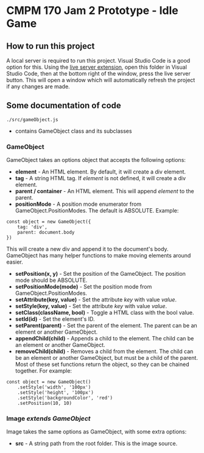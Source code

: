 # CMPM 170 Jam 2 Prototype - Idle Game

## How to run this project
A local server is required to run this project. Visual Studio Code is a good option for this.
Using the [live server extension](https://marketplace.visualstudio.com/items?itemName=ritwickdey.LiveServer), open this folder in Visual Studio Code, then at the bottom right of the window, press the live server button. This will open a window which will automatically refresh the project if any changes are made. 


## Some documentation of code
`./src/gameObject.js`
- contains GameObject class and its subclasses



### GameObject
GameObject takes an options object that accepts the following options:
- **element** - An HTML element. By default, it will create a div element.
- **tag** - A string HTML tag. If *element* is not defined, it will create a div element.
- **parent / container** - An HTML element. This will append *element* to the parent.
- **positionMode** - A position mode enumerator from GameObject.PositionModes. The default is ABSOLUTE.
Example:
```
const object = new GameObject({
    tag: 'div',
    parent: document.body
})
```

This will create a new div and append it to the document's body.
GameObject has many helper functions to make moving elements around easier.
- **setPosition(x, y)** - Set the position of the GameObject. The position mode should be ABSOLUTE.
- **setPositionMode(mode)** - Set the position mode from GameObject.PositionModes.
- **setAttribute(key, value)** - Set the attribute *key* with value *value*.
- **setStyle(key, value)** - Set the attribute *key* with value *value*.
- **setClass(className, bool)** - Toggle a HTML class with the bool value.
- **setId(id)** - Set the element's ID.
- **setParent(parent)** - Set the parent of the element. The parent can be an element or another GameObject.
- **appendChild(child)** - Appends a child to the element. The child can be an element or another GameObject.
- **removeChild(child)** - Removes a child from the element. The child can be an element or another GameObject, but must be a child of the parent.
Most of these set functions return the object, so they can be chained together. For example:
```
const object = new GameObject()
    .setStyle('width', '100px')
    .setStyle('height', '100px')
    .setStyle('backgroundColor', 'red')
    .setPosition(10, 10)
```


### Image *extends GameObject*
Image takes the same options as GameObject, with some extra options:
- **src** - A string path from the root folder. This is the image source.